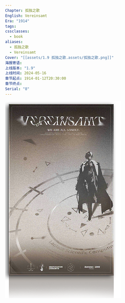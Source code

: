 ```yaml
---
Chapter: 孤独之歌
English: Vereinsamt
Era: "1914"
tags: 
cssclasses:
  - book
aliases:
  - 孤独之歌
  - Vereinsamt
Cover: "[[assets/1.9 孤独之歌.assets/孤独之歌.png]]"
海报寄语: 
上线版本: "1.9"
上线时间: 2024-05-16
章节起点: 1914-01-12T20:30:00
章节终点: 
Serial: "8"
---
```

![cover](assets/1.9%20孤独之歌.assets/孤独之歌.png)